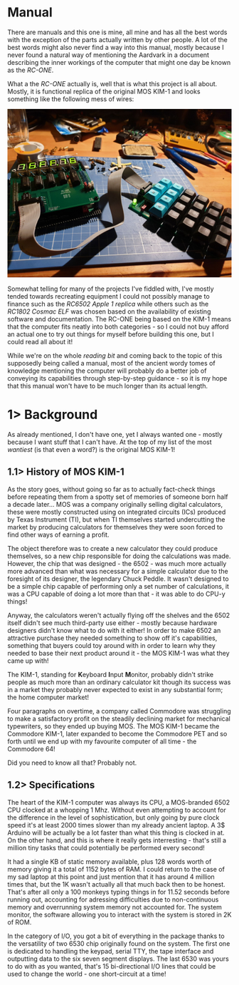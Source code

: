 # Manual
There are manuals and this one is mine, all mine and has all the best words with the exception of the parts actually written by other people. A lot of the best words might also never find a way into this manual, mostly because I never found a natural way of mentioning the Aardvark in a document describing the inner workings of the computer that might one day be known as the *RC-ONE*.

What a the *RC-ONE* actually is, well that is what this project is all about. Mostly, it is functional replica of the original MOS KIM-1 and looks something like the following mess of wires:

![RC-ONE Standalone](https://github.com/tebl/RC-ONE/raw/master/gallery/2019-10-24%2020.47.25.jpg)

Somewhat telling for many of the projects I've fiddled with, I've mostly tended towards recreating equipment I could not possibly manage to finance such as the *RC6502 Apple 1 replica* while others such as the *RC1802 Cosmac ELF* was chosen based on the availability of existing software and documentation. The RC-ONE being based on the KIM-1 means that the computer fits neatly into both categories - so I could not buy afford an actual one to try out things for myself before building this one, but I could read all about it!

While we're on the whole *reading bit* and coming back to the topic of this supposedly being called a manual, most of the ancient wordy tomes of knowledge mentioning the computer will probably do a better job of conveying its capabilities through step-by-step guidance - so it is my hope that this manual won't have to be much longer than its actual length.

# 1> Background
As already mentioned, I don't have one, yet I always wanted one - mostly because I want stuff that I can't have. At the top of my list of the most *wantiest* (is that even a word?) is the original MOS KIM-1!

## 1.1> History of MOS KIM-1
As the story goes, without going so far as to actually fact-check things before repeating them from a spotty set of memories of someone born half a decade later... MOS was a company originally selling digital calculators, these were mostly constructed using on integrated circuits (ICs) produced by Texas Instrument (TI), but when TI themselves started undercutting the market by producing calculators for themselves they were soon forced to find other ways of earning a profit.

The object therefore was to create a new calculator they could produce themselves, so a new chip responsible for doing the calculations was made. However, the chip that was designed - the 6502 - was much more actually more advanced than what was necessary for a simple calculator due to the foresight of its designer, the legendary Chuck Peddle. It wasn't designed to be a simple chip capable of performing only a set number of calculations, it was a CPU capable of doing a lot more than that - it was able to do CPU-y things!

Anyway, the calculators weren't actually flying off the shelves and the 6502 itself didn't see much third-party use either - mostly because hardware designers didn't know what to do with it either! In order to make 6502 an attractive purchase they needed something to show off it's capabilities, something that buyers could toy around with in order to learn why they needed to base their next product around it - the MOS KIM-1 was what they came up with!

The KIM-1, standing for **K**eyboard **I**nput **M**onitor, probably didn't strike people as much more than an ordinary calculator kit though its success was in a market they probably never expected to exist in any substantial form; the home computer market!

Four paragraphs on overtime, a company called Commodore was struggling to make a satisfactory profit on the steadily declining market for mechanical typewriters, so they ended up buying MOS. The MOS KIM-1 became the Commodore KIM-1, later expanded to become the Commodore PET and so forth until we end up with my favourite computer of all time - the Commodore 64!   

Did you need to know all that? Probably not. 

## 1.2> Specifications
The heart of the KIM-1 computer was always its CPU, a MOS-branded 6502 CPU clocked at a whopping 1 Mhz. Without even attempting to account for the difference in the level of sophistication, but only going by pure clock speed it's at least 2000 times slower than my already ancient laptop. A 3$ Arduino will be actually be a lot faster than what this thing is clocked in at. On the other hand, and this is where it really gets interresting - that's still a million tiny tasks that could potentially be performed every second!

It had a single KB of static memory available, plus 128 words worth of memory giving it a total of 1152 bytes of RAM. I could return to the case of my sad laptop at this point and just mention that it has around 4 million times that, but the 1K wasn't actually all that much back then to be honest. That's after all only a 100 monkeys typing things in for 11.52 seconds before running out, accounting for adressing difficulties due to non-continuous memory and overrunning system memory not accounted for. The system monitor, the software allowing you to interact with the system is stored in 2K of ROM. 

In the category of I/O, you got a bit of everything in the package thanks to the versatility of two 6530 chip originally found on the system. The first one is dedicated to handling the keypad, serial TTY, the tape interface and outputting data to the six seven segment displays. The last 6530 was yours to do with as you wanted, that's 15 bi-directional I/O lines that could be used to change the world - one short-circuit at a time!